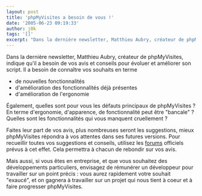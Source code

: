 ```yaml
---
layout: post
title: 'phpMyVisites a besoin de vous !'
date: '2005-06-23 09:19:33'
author: j0k
tags: '[]'
excerpt: "Dans la dernière newsletter, Matthieu Aubry, créateur de phpMyVisites, indique qu'il a besoin de vos avis et conseils pour évoluer et améliorer son script.     \nIl a besoin de connaître vos souhaits en terme"
---
```


Dans la dernière newsletter, Matthieu Aubry, créateur de phpMyVisites, indique qu'il a besoin de vos avis et conseils pour évoluer et améliorer son script.
Il a besoin de connaître vos souhaits en terme
* de nouvelles fonctionnalités
* d'amélioration des fonctionnalités déjà présentes
* d'amélioration de l'ergonomie

Également, quelles sont pour vous les défauts principaux de phpMyVisites ? En terme d'ergonomie, d'apparence, de fonctionnalité peut être "bancale" ?   Quelles sont les fonctionnalités qui vous manquent cruellement ?

Faites leur part de vos avis, plus nombreuses seront les suggestions, mieux phpMyVisites répondra à vos attentes dans ses futures versions.   Pour recueillir toutes vos suggestions et conseils, utilisez les [forums](http://www.phpmyvisites.net/forums/)   officiels prévus à cet effet.   Cela permettra à chacun de rebondir sur vos avis.

Mais aussi, si vous êtes en entreprise, et que vous souhaitez des développements particuliers, envisagez de rémunérer un développeur pour travailler sur un point précis : vous aurez rapidement votre souhait "exaucé", et on gagnera à travailler sur un projet qui nous tient à coeur et à faire progresser phpMyVisites.
